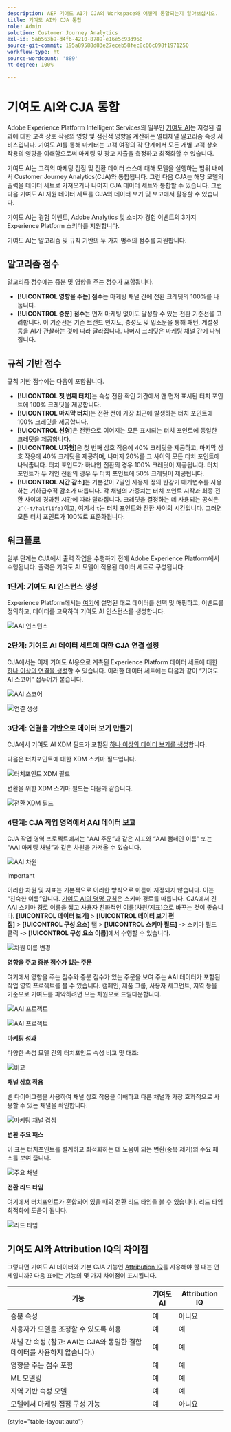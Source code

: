 ```yaml
---
description: AEP 기여도 AI가 CJA의 Workspace와 어떻게 통합되는지 알아보십시오.
title: 기여도 AI와 CJA 통합
role: Admin
solution: Customer Journey Analytics
exl-id: 5ab563b9-d4f6-4210-8789-e16e5c93d968
source-git-commit: 195a89588d83e27eceb58fec8c66c098f1971250
workflow-type: ht
source-wordcount: '889'
ht-degree: 100%

---
```


# 기여도 AI와 CJA 통합

Adobe Experience Platform Intelligent Services의 일부인 [기여도 AI](https://experienceleague.adobe.com/docs/experience-platform/intelligent-services/attribution-ai/overview.html?lang=ko-KR)는 지정된 결과에 대한 고객 상호 작용의 영향 및 점진적 영향을 계산하는 멀티채널 알고리즘 속성 서비스입니다. 기여도 AI를 통해 마케터는 고객 여정의 각 단계에서 모든 개별 고객 상호 작용의 영향을 이해함으로써 마케팅 및 광고 지출을 측정하고 최적화할 수 있습니다.

기여도 AI는 고객의 마케팅 접점 및 전환 데이터 소스에 대해 모델을 실행하는 범위 내에서 Customer Journey Analytics(CJA)와 통합됩니다. 그런 다음 CJA는 해당 모델의 출력을 데이터 세트로 가져오거나 나머지 CJA 데이터 세트와 통합할 수 있습니다. 그런 다음 기여도 AI 지원 데이터 세트를 CJA의 데이터 보기 및 보고에서 활용할 수 있습니다.

기여도 AI는 경험 이벤트, Adobe Analytics 및 소비자 경험 이벤트의 3가지 Experience Platform 스키마를 지원합니다.

기여도 AI는 알고리즘 및 규칙 기반의 두 가지 범주의 점수를 지원합니다.

## 알고리즘 점수

알고리즘 점수에는 증분 및 영향을 주는 점수가 포함됩니다.

* **[!UICONTROL 영향을 주는] 점수**&#x200B;는 마케팅 채널 간에 전환 크레딧의 100%를 나눕니다.
* **[!UICONTROL 증분] 점수**&#x200B;는 먼저 마케팅 없이도 달성할 수 있는 전환 기준선을 고려합니다. 이 기준선은 기존 브랜드 인지도, 충성도 및 입소문을 통해 패턴, 계절성 등을 AI가 관찰하는 것에 따라 달라집니다. 나머지 크레딧은 마케팅 채널 간에 나눠집니다.

## 규칙 기반 점수

규칙 기반 점수에는 다음이 포함됩니다.

* **[!UICONTROL 첫 번째 터치]**&#x200B;는 속성 전환 확인 기간에서 맨 먼저 표시된 터치 포인트에 100% 크레딧을 제공합니다.
* **[!UICONTROL 마지막 터치]**&#x200B;는 전환 전에 가장 최근에 발생하는 터치 포인트에 100% 크레딧을 제공합니다.
* **[!UICONTROL 선형]**&#x200B;은 전환으로 이어지는 모든 표시되는 터치 포인트에 동일한 크레딧을 제공합니다.
* **[!UICONTROL U자형]**&#x200B;은 첫 번째 상호 작용에 40% 크레딧을 제공하고, 마지막 상호 작용에 40% 크레딧을 제공하며, 나머지 20%를 그 사이의 모든 터치 포인트에 나눠줍니다. 터치 포인트가 하나인 전환의 경우 100% 크레딧이 제공됩니다. 터치 포인트가 두 개인 전환의 경우 두 터치 포인트에 50% 크레딧이 제공됩니다.
* **[!UICONTROL 시간 감소]**&#x200B;는 기본값이 7일인 사용자 정의 반감기 매개변수를 사용하는 기하급수적 감소가 따릅니다. 각 채널의 가중치는 터치 포인트 시작과 최종 전환 사이에 경과된 시간에 따라 달라집니다. 크레딧을 결정하는 데 사용되는 공식은 `2^(-t/halflife)`이고, 여기서 `t`는 터치 포인트와 전환 사이의 시간입니다. 그러면 모든 터치 포인트가 100%로 표준화됩니다.

## 워크플로

일부 단계는 CJA에서 출력 작업을 수행하기 전에 Adobe Experience Platform에서 수행됩니다. 출력은 기여도 AI 모델이 적용된 데이터 세트로 구성됩니다.

### 1단계: 기여도 AI 인스턴스 생성

Experience Platform에서는 [여기](https://experienceleague.adobe.com/docs/experience-platform/intelligent-services/attribution-ai/user-guide.html?lang=ko-KR)에 설명된 대로 데이터를 선택 및 매핑하고, 이벤트를 정의하고, 데이터를 교육하여 기여도 AI 인스턴스를 생성합니다.

![AAI 인스턴스](assets/aai-instance.png)

### 2단계: 기여도 AI 데이터 세트에 대한 CJA 연결 설정

CJA에서는 이제 기여도 AI용으로 계측된 Experience Platform 데이터 세트에 대한 [하나 이상의 연결을 생성](/help/connections/create-connection.md)할 수 있습니다. 이러한 데이터 세트에는 다음과 같이 “기여도 AI 스코어” 접두어가 붙습니다.

![AAI 스코어](assets/aai-scores.png)

![연결 생성](assets/aai-create-connection.png)

### 3단계: 연결을 기반으로 데이터 보기 만들기

CJA에서 기여도 AI XDM 필드가 포함된 [하나 이상의 데이터 보기를 생성](/help/data-views/create-dataview.md)합니다.

다음은 터치포인트에 대한 XDM 스키마 필드입니다.

![터치포인트 XDM 필드](assets/touchpoint-fields.png)

변환을 위한 XDM 스키마 필드는 다음과 같습니다.

![전환 XDM 필드](assets/conversion-fields.png)

### 4단계: CJA 작업 영역에서 AAI 데이터 보고

CJA 작업 영역 프로젝트에서는 “AAI 주문”과 같은 지표와 “AAI 캠페인 이름” 또는 “AAI 마케팅 채널”과 같은 차원을 가져올 수 있습니다.

![AAI 차원](assets/aai-dims.png)

>[!IMPORTANT]
>
>이러한 차원 및 지표는 기본적으로 이러한 방식으로 이름이 지정되지 않습니다. 이는 “친숙한 이름”입니다. [기여도 AI의 명명 규칙](https://experienceleague.adobe.com/docs/experience-platform/intelligent-services/attribution-ai/input-output.html?lang=ko-KR?lang=en#attribution-ai-output-data)은 스키마 경로를 따릅니다. CJA에서 긴 AAI 스키마 경로 이름을 짧고 사용자 친화적인 이름(차원/지표)으로 바꾸는 것이 좋습니다. **[!UICONTROL 데이터 보기]** > **[!UICONTROL 데이터 보기 편집]** > **[!UICONTROL 구성 요소]** 탭 > **[!UICONTROL 스키마 필드]** -> 스키마 필드 클릭 -> **[!UICONTROL 구성 요소 이름]**&#x200B;에서 수행할 수 있습니다.

![차원 이름 변경](assets/change-name.png)

**영향을 주고 증분 점수가 있는 주문**

여기에서 영향을 주는 점수와 증분 점수가 있는 주문을 보여 주는 AAI 데이터가 포함된 작업 영역 프로젝트를 볼 수 있습니다. 캠페인, 제품 그룹, 사용자 세그먼트, 지역 등을 기준으로 기여도를 파악하려면 모든 차원으로 드릴다운합니다.

![AAI 프로젝트](assets/aai-project.png)

![AAI 프로젝트](assets/aai-project2.png)

**마케팅 성과**

다양한 속성 모델 간의 터치포인트 속성 비교 및 대조:

![비교](assets/compare.png)

**채널 상호 작용**

벤 다이어그램을 사용하여 채널 상호 작용을 이해하고 다른 채널과 가장 효과적으로 사용할 수 있는 채널을 확인합니다.

![마케팅 채널 겹침](assets/mc-overlap.png)

**변환 주요 패스**

이 표는 터치포인트를 설계하고 최적화하는 데 도움이 되는 변환(중복 제거)의 주요 패스를 보여 줍니다.

![주요 채널](assets/top-channels.png)

**전환 리드 타임**

여기에서 터치포인트가 혼합되어 있을 때의 전환 리드 타임을 볼 수 있습니다. 리드 타임 최적화에 도움이 됩니다.

![리드 타임](assets/lead-time.png)

## 기여도 AI와 Attribution IQ의 차이점

그렇다면 기여도 AI 데이터와 기본 CJA 기능인 [Attribution IQ](/help/analysis-workspace/attribution/overview.md)를 사용해야 할 때는 언제입니까? 다음 표에는 기능의 몇 가지 차이점이 표시됩니다.

| 기능 | 기여도 AI | Attribution IQ |
| --- | --- | --- |
| 증분 속성 | 예 | 아니요 |
| 사용자가 모델을 조정할 수 있도록 허용 | 예 | 예 |
| 채널 간 속성 (참고: AAI는 CJA와 동일한 결합 데이터를 사용하지 않습니다.) | 예 | 예 |
| 영향을 주는 점수 포함 | 예 | 예 |
| ML 모델링 | 예 | 예 |
| 지역 기반 속성 모델 | 예 | 예 |
| 모델에서 마케팅 접점 구성 가능 | 예 | 아니요 |

{style=&quot;table-layout:auto&quot;}
